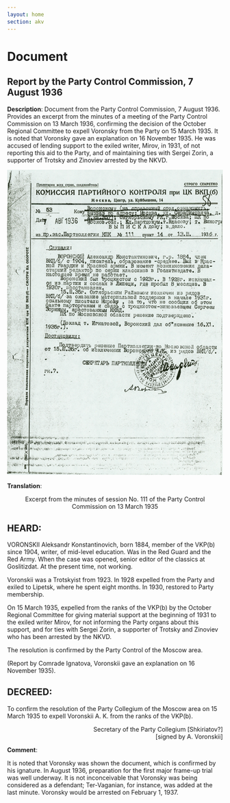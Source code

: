 ```yaml
---
layout: home
section: akv
---
```


# Document

## Report by the Party Control Commission, 7 August 1936

**Description**: Document from the Party Control Commission, 7 August 1936. Provides an excerpt from the minutes of a
meeting of the Party Control Commission on 13 March 1936, confirming the decision of the October Regional Committee to
expell Voronsky from the Party on 15 March 1935. It is noted that Voronsky gave an explanation on 16 November 1935. He
was accused of lending support to the exiled writer, Mirov, in 1931, of not reporting this aid to the Party, and of
maintaining ties with Sergei Zorin, a supporter of Trotsky and Zinoviev arrested by the NKVD.

![](../Documents/KPK360807o.jpg)

**Translation**:
<div style="text-align: center">
	Excerpt from the minutes of session No. 111 of the Party Control Commission on 13 March 1935
</div>

## HEARD:

VORONSKII Aleksandr Konstantinovich, born 1884, member of the VKP(b) since 1904, writer,
of mid-level education. Was in the Red Guard and the Red Army. When the case was opened,
senior editor of the classics at Goslitizdat. At the present time, not working.

Voronskii was a Trotskyist from 1923. In 1928 expelled from the Party and exiled to Lipetsk,
where he spent eight months. In 1930, restored to Party membership.

On 15 March 1935, expelled from the ranks of the VKP(b) by the October Regional Committee for
giving material support at the beginning of 1931 to the exiled writer Mirov, for not informing
the Party organs about this support, and for ties with Sergei Zorin, a supporter of Trotsky
and Zinoviev who has been arrested by the NKVD.

The resolution is confirmed by the Party Control of the Moscow area.

(Report by Comrade Ignatova, Voronskii gave an explanation on 16 November 1935).

## DECREED:

To confirm the resolution of the Party Collegium of the Moscow area on 15 March 1935 to
expell Voronskii A. K. from the ranks of the VKP(b).

<div style="text-align: right">
Secretary of the Party Collegium [Shkiriatov?]
</div>


<div style="text-align: right">
[signed by A. Voronskii]
</div>  

**Comment**:
<div style="text-align: left">
It is noted that Voronsky was shown the document, which is confirmed by his 
ignature. In August 1936, preparation for the first major frame-up trial was well underway.
It is not inconceivable that Voronsky was being considered as a defendant; Ter-Vaganian,
for instance, was added at the last minute. Voronsky would be arrested on February 1, 1937.
</div>